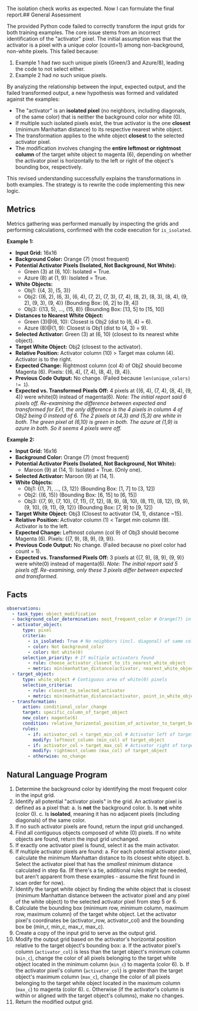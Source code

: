 The isolation check works as expected. Now I can formulate the final report.## General Assessment

The provided Python code failed to correctly transform the input grids for both training examples. The core issue stems from an incorrect identification of the "activator" pixel. The initial assumption was that the activator is a pixel with a unique color (count=1) among non-background, non-white pixels. This failed because:
1.  Example 1 had *two* such unique pixels (Green/3 and Azure/8), leading the code to not select either.
2.  Example 2 had *no* such unique pixels.

By analyzing the relationship between the input, expected output, and the failed transformed output, a new hypothesis was formed and validated against the examples:

*   The "activator" is an **isolated pixel** (no neighbors, including diagonals, of the same color) that is neither the background color nor white (0).
*   If multiple such isolated pixels exist, the true activator is the one **closest** (minimum Manhattan distance) to its respective nearest white object.
*   The transformation applies to the white object **closest** to the selected activator pixel.
*   The modification involves changing the **entire leftmost or rightmost column** of the target white object to magenta (6), depending on whether the activator pixel is horizontally to the left or right of the object's bounding box, respectively.

This revised understanding successfully explains the transformations in both examples. The strategy is to rewrite the code implementing this new logic.

## Metrics

Metrics gathering was performed manually by inspecting the grids and performing calculations, confirmed with the code execution for `is_isolated`.

**Example 1:**

*   **Input Grid:** 16x16
*   **Background Color:** Orange (7) (most frequent)
*   **Potential Activator Pixels (Isolated, Not Background, Not White):**
    *   Green (3) at (6, 10): Isolated = True.
    *   Azure (8) at (1, 9): Isolated = True.
*   **White Objects:**
    *   Obj1: {(4, 3), (5, 3)}
    *   Obj2: {(6, 2), (6, 3), (6, 4), (7, 2), (7, 3), (7, 4), (8, 2), (8, 3), (8, 4), (9, 2), (9, 3), (9, 4)} (Bounding Box: [6, 2] to [9, 4])
    *   Obj3: {(13, 5), ..., (15, 8)} (Bounding Box: [13, 5] to [15, 10])
*   **Distances to Nearest White Object:**
    *   Green (3)@(6, 10): Closest is Obj2 (dist to (6, 4) = 6).
    *   Azure (8)@(1, 9): Closest is Obj1 (dist to (4, 3) = 9).
*   **Selected Activator:** Green (3) at (6, 10) (closest to its nearest white object).
*   **Target White Object:** Obj2 (closest to the activator).
*   **Relative Position:** Activator column (10) > Target max column (4). Activator is to the right.
*   **Expected Change:** Rightmost column (col 4) of Obj2 should become Magenta (6). Pixels: {(6, 4), (7, 4), (8, 4), (9, 4)}.
*   **Previous Code Output:** No change. (Failed because `len(unique_colors) != 1`).
*   **Expected vs. Transformed Pixels Off:** 4 pixels at {(6, 4), (7, 4), (8, 4), (9, 4)} were white(0) instead of magenta(6). *Note: The initial report said 6 pixels off. Re-examining the difference between expected and transformed for Ex1, the only difference is the 4 pixels in column 4 of Obj2 being 0 instead of 6. The 2 pixels at (4,3) and (5,3) are white in both. The green pixel at (6,10) is green in both. The azure at (1,9) is azure in both. So it seems 4 pixels were off.*

**Example 2:**

*   **Input Grid:** 16x16
*   **Background Color:** Orange (7) (most frequent)
*   **Potential Activator Pixels (Isolated, Not Background, Not White):**
    *   Maroon (9) at (14, 1): Isolated = True. (Only one).
*   **Selected Activator:** Maroon (9) at (14, 1).
*   **White Objects:**
    *   Obj1: {(1, 7), ..., (3, 12)} (Bounding Box: [1, 7] to [3, 12])
    *   Obj2: {(6, 15)} (Bounding Box: [6, 15] to [6, 15])
    *   Obj3: {(7, 9), (7, 10), (7, 11), (7, 12), (8, 9), (8, 10), (8, 11), (8, 12), (9, 9), (9, 10), (9, 11), (9, 12)} (Bounding Box: [7, 9] to [9, 12])
*   **Target White Object:** Obj3 (Closest to activator (14, 1), distance ~15).
*   **Relative Position:** Activator column (1) < Target min column (9). Activator is to the left.
*   **Expected Change:** Leftmost column (col 9) of Obj3 should become Magenta (6). Pixels: {(7, 9), (8, 9), (9, 9)}.
*   **Previous Code Output:** No change. (Failed because no pixel color had count = 1).
*   **Expected vs. Transformed Pixels Off:** 3 pixels at {(7, 9), (8, 9), (9, 9)} were white(0) instead of magenta(6). *Note: The initial report said 5 pixels off. Re-examining, only these 3 pixels differ between expected and transformed.*

## Facts


```yaml
observations:
  - task_type: object_modification
  - background_color_determination: most_frequent_color # Orange(7) in examples
  - activator_object:
      type: pixel
      criteria:
        - is_isolated: True # No neighbors (incl. diagonal) of same color
        - color: Not background_color
        - color: Not white(0)
      selection_priority: # If multiple activators found
        - rule: choose_activator_closest_to_its_nearest_white_object
        - metric: min(manhattan_distance(activator, nearest_white_object))
  - target_object:
      type: white_object # Contiguous area of white(0) pixels
      selection_criteria:
        - rule: closest_to_selected_activator
        - metric: min(manhattan_distance(activator, point_in_white_object))
  - transformation:
      action: conditional_color_change
      target: specific_column_of_target_object
      new_color: magenta(6)
      condition: relative_horizontal_position_of_activator_to_target_bounding_box
      rules:
        - if: activator_col < target_min_col # Activator left of target
          modify: leftmost_column (min_col) of target_object
        - if: activator_col > target_max_col # Activator right of target
          modify: rightmost_column (max_col) of target_object
        - otherwise: no_change
```


## Natural Language Program

1.  Determine the background color by identifying the most frequent color in the input grid.
2.  Identify all potential "activator pixels" in the grid. An activator pixel is defined as a pixel that:
    a.  Is **not** the background color.
    b.  Is **not** white (color 0).
    c.  Is **isolated**, meaning it has no adjacent pixels (including diagonals) of the same color.
3.  If no such activator pixels are found, return the input grid unchanged.
4.  Find all contiguous objects composed of white (0) pixels. If no white objects are found, return the input grid unchanged.
5.  If exactly one activator pixel is found, select it as the main activator.
6.  If multiple activator pixels are found:
    a.  For each potential activator pixel, calculate the minimum Manhattan distance to its closest white object.
    b.  Select the activator pixel that has the *smallest* minimum distance calculated in step 6a. (If there's a tie, additional rules might be needed, but aren't apparent from these examples - assume the first found in scan order for now).
7.  Identify the target white object by finding the white object that is closest (minimum Manhattan distance between the activator pixel and any pixel of the white object) to the selected activator pixel from step 5 or 6.
8.  Calculate the bounding box (minimum row, minimum column, maximum row, maximum column) of the target white object. Let the activator pixel's coordinates be (activator_row, activator_col) and the bounding box be (min_r, min_c, max_r, max_c).
9.  Create a copy of the input grid to serve as the output grid.
10. Modify the output grid based on the activator's horizontal position relative to the target object's bounding box:
    a.  If the activator pixel's column (`activator_col`) is less than the target object's minimum column (`min_c`), change the color of all pixels belonging to the target white object located in the minimum column (`min_c`) to magenta (color 6).
    b.  If the activator pixel's column (`activator_col`) is greater than the target object's maximum column (`max_c`), change the color of all pixels belonging to the target white object located in the maximum column (`max_c`) to magenta (color 6).
    c.  Otherwise (if the activator's column is within or aligned with the target object's columns), make no changes.
11. Return the modified output grid.